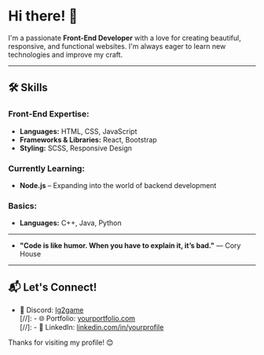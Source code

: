 # Hi there! 👋
I'm a passionate **Front-End Developer** with a love for creating beautiful, responsive, and functional websites. I'm always eager to learn new technologies and improve my craft.

---

## 🛠 Skills

### Front-End Expertise:
- **Languages:** HTML, CSS, JavaScript  
- **Frameworks & Libraries:** React, Bootstrap  
- **Styling:** SCSS, Responsive Design  

### Currently Learning:
- **Node.js** – Expanding into the world of backend development  

### Basics:
- **Languages:** C++, Java, Python  

---

- **"Code is like humor. When you have to explain it, it’s bad."** — Cory House  

---

## 📬 Let's Connect!

- 💬 Discord: [lg2game](https://discord.com/users/480319541516173312)  
[//]: - 🌐 Portfolio: [yourportfolio.com](https://yourportfolio.com)  
[//]: - 💼 LinkedIn: [linkedin.com/in/yourprofile](https://linkedin.com/in/yourprofile)  

Thanks for visiting my profile! 😊  
